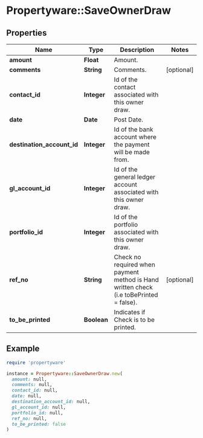 # Propertyware::SaveOwnerDraw

## Properties

| Name | Type | Description | Notes |
| ---- | ---- | ----------- | ----- |
| **amount** | **Float** | Amount. |  |
| **comments** | **String** | Comments. | [optional] |
| **contact_id** | **Integer** | Id of the contact associated with this owner draw. |  |
| **date** | **Date** | Post Date. |  |
| **destination_account_id** | **Integer** | Id of the bank account where the payment will be made from. |  |
| **gl_account_id** | **Integer** | Id of the general ledger account associated with this owner draw. |  |
| **portfolio_id** | **Integer** | Id of the portfolio associated with this owner draw. |  |
| **ref_no** | **String** | Check no required when payment method is Hand written check (i.e toBePrinted &#x3D; false). | [optional] |
| **to_be_printed** | **Boolean** | Indicates if Check is to be printed. |  |

## Example

```ruby
require 'propertyware'

instance = Propertyware::SaveOwnerDraw.new(
  amount: null,
  comments: null,
  contact_id: null,
  date: null,
  destination_account_id: null,
  gl_account_id: null,
  portfolio_id: null,
  ref_no: null,
  to_be_printed: false
)
```

